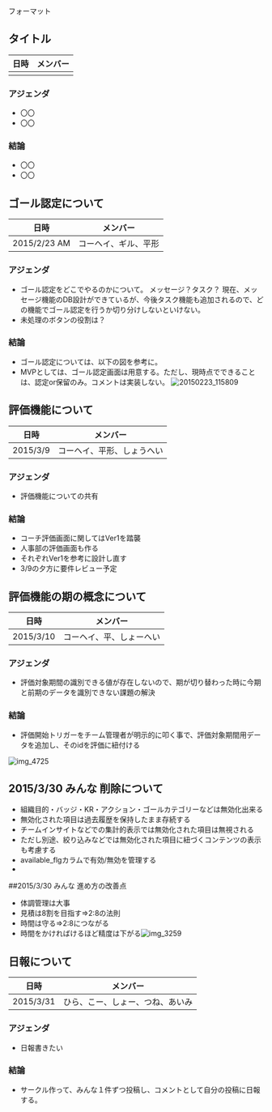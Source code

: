 フォーマット
## タイトル
|日時|メンバー|
|:--:|:--:|
|||

### アジェンダ
- 〇〇
- 〇〇

### 結論
- 〇〇
- 〇〇

## ゴール認定について
|日時|メンバー|
|:--:|:--:|
|2015/2/23 AM|コーヘイ、ギル、平形|

### アジェンダ
- ゴール認定をどこでやるのかについて。 メッセージ？タスク？
  現在、メッセージ機能のDB設計ができているが、今後タスク機能も追加されるので、どの機能でゴール認定を行うか切り分けしないといけない。
- 未処理のボタンの役割は？

### 結論
- ゴール認定については、以下の図を参考に。
- MVPとしては、ゴール認定画面は用意する。ただし、現時点でできることは、認定or保留のみ。コメントは実装しない。
![20150223_115809](https://cloud.githubusercontent.com/assets/3040037/6546915/90ab2c14-c609-11e4-93db-fc6476a2fa94.jpg)

## 評価機能について
|日時|メンバー|
|:--:|:--:|
|2015/3/9|コーヘイ、平形、しょうへい|

### アジェンダ
- 評価機能についての共有

### 結論
- コーチ評価画面に関してはVer1を踏襲
- 人事部の評価画面も作る
- それぞれVer1を参考に設計し直す
- 3/9の夕方に要件レビュー予定

## 評価機能の期の概念について
|日時|メンバー|
|:--:|:--:|
|2015/3/10|コーヘイ、平、しょーへい|

### アジェンダ
- 評価対象期間の識別できる値が存在しないので、期が切り替わった時に今期と前期のデータを識別できない課題の解決

### 結論
- 評価開始トリガーをチーム管理者が明示的に叩く事で、評価対象期間用データを追加し、そのidを評価に紐付ける

![img_4725](https://cloud.githubusercontent.com/assets/3040037/6591444/4bef2886-c803-11e4-83df-7475f0ed87f9.jpg)

## 2015/3/30 みんな 削除について
- 組織目的・バッジ・KR・アクション・ゴールカテゴリーなどは無効化出来る
- 無効化された項目は過去履歴を保持したまま存続する
- チームインサイトなどでの集計的表示では無効化された項目は無視される
- ただし別途、絞り込みなどでは無効化された項目に紐づくコンテンツの表示も考慮する
- available_flgカラムで有効/無効を管理する
- 
##2015/3/30 みんな 進め方の改善点
- 体調管理は大事
- 見積は8割を目指す⇒2:8の法則
- 時間は守る⇒2:8につながる
- 時間をかければけるほど精度は下がる![img_3259](https://cloud.githubusercontent.com/assets/4951172/6891746/b121db1e-d6f8-11e4-8cae-daf8db527835.JPG)

## 日報について
|日時|メンバー|
|:--:|:--:|
|2015/3/31|ひら、こー、しょー、つね、あいみ|

### アジェンダ
- 日報書きたい

### 結論
- サークル作って、みんな１件ずつ投稿し、コメントとして自分の投稿に日報する。

